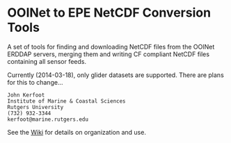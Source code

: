 OOINet to EPE NetCDF Conversion Tools
=====================================

A set of tools for finding and downloading NetCDF files from the OOINet ERDDAP
servers, merging them and writing CF compliant NetCDF files containing all
sensor feeds.

Currently (2014-03-18), only glider datasets are supported.  There are plans
for this to change...

    John Kerfoot
    Institute of Marine & Coastal Sciences
    Rutgers University
    (732) 932-3344
    kerfoot@marine.rutgers.edu

See the [Wiki](https://github.com/kerfoot/ooinet2epe/wiki) for details on organization and use.

